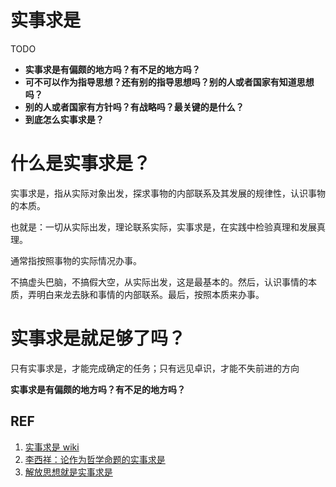 
# 实事求是


TODO

* **实事求是有偏颇的地方吗？有不足的地方吗？**
* **可不可以作为指导思想？还有别的指导思想吗？别的人或者国家有知道思想吗？**
* **别的人或者国家有方针吗？有战略吗？最关键的是什么？**
* **到底怎么实事求是？**


# 什么是实事求是？

实事求是，指从实际对象出发，探求事物的内部联系及其发展的规律性，认识事物的本质。

也就是：一切从实际出发，理论联系实际，实事求是，在实践中检验真理和发展真理。

通常指按照事物的实际情况办事。

不搞虚头巴脑，不搞假大空，从实际出发，这是最基本的。然后，认识事情的本质，弄明白来龙去脉和事情的内部联系。最后，按照本质来办事。




# 实事求是就足够了吗？

只有实事求是，才能完成确定的任务；只有远见卓识，才能不失前进的方向

**实事求是有偏颇的地方吗？有不足的地方吗？**




## REF

1. [实事求是 wiki](https://zh.wikipedia.org/wiki/%E5%AE%9E%E4%BA%8B%E6%B1%82%E6%98%AF)
2. [李西祥：论作为哲学命题的实事求是](http://myy.cass.cn/mkszyzgh/201610/t20161024_3247734.shtml)
3. [解放思想就是实事求是](http://cpc.people.com.cn/GB/69112/70190/70194/5236698.html)

